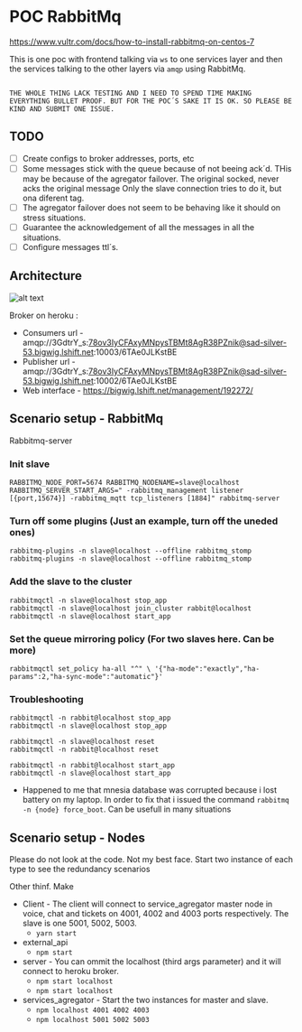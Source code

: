 # POC RabbitMq

https://www.vultr.com/docs/how-to-install-rabbitmq-on-centos-7


This is one poc with frontend talking via `ws` to one services layer and then the services talking to the other layers via `amqp` using RabbitMq.

```

THE WHOLE THING LACK TESTING AND I NEED TO SPEND TIME MAKING EVERYTHING BULLET PROOF. BUT FOR THE POC´S SAKE IT IS OK. SO PLEASE BE KIND AND SUBMIT ONE ISSUE.

```

## TODO
- [ ] Create configs to broker addresses, ports, etc
- [ ] Some messages stick with the queue because of not beeing ack´d. THis may be because of the agregator failover. The original socked, never acks the original message Only the slave connection tries to do it, but ona diferent tag. 
- [ ] The agregator failover does not seem to be behaving like it should on stress situations.
- [ ] Guarantee the acknowledgement of all the messages in all the situations.
- [ ] Configure messages ttl´s.

## Architecture

![alt text](RabbitMqPOC.png "Architecture")

Broker on heroku : 
- Consumers url - amqp://3GdtrY_s:78ov3IyCFAxyMNpysTBMt8AgR38PZnik@sad-silver-53.bigwig.lshift.net:10003/6TAe0JLKstBE
- Publisher url - amqp://3GdtrY_s:78ov3IyCFAxyMNpysTBMt8AgR38PZnik@sad-silver-53.bigwig.lshift.net:10002/6TAe0JLKstBE
- Web interface - https://bigwig.lshift.net/management/192272/

## Scenario setup - RabbitMq
Rabbitmq-server

### Init slave
``` 
RABBITMQ_NODE_PORT=5674 RABBITMQ_NODENAME=slave@localhost RABBITMQ_SERVER_START_ARGS=" -rabbitmq_management listener [{port,15674}] -rabbitmq_mqtt tcp_listeners [1884]" rabbitmq-server
```

### Turn off some plugins (Just an example, turn off the uneded ones)
```
rabbitmq-plugins -n slave@localhost --offline rabbitmq_stomp
rabbitmq-plugins -n slave@localhost --offline rabbitmq_stomp
```

### Add the slave to the cluster
```
rabbitmqctl -n slave@localhost stop_app
rabbitmqctl -n slave@localhost join_cluster rabbit@localhost
rabbitmqctl -n slave@localhost start_app
```
### Set the queue mirroring policy (For two slaves here. Can be more)
```
rabbitmqctl set_policy ha-all "^" \ '{"ha-mode":"exactly","ha-params":2,"ha-sync-mode":"automatic"}'
```

### Troubleshooting
```
rabbitmqctl -n rabbit@localhost stop_app
rabbitmqctl -n slave@localhost stop_app

rabbitmqctl -n slave@localhost reset
rabbitmqctl -n rabbit@localhost reset

rabbitmqctl -n rabbit@localhost start_app
rabbitmqctl -n slave@localhost start_app
```
- Happened to me that mnesia database was corrupted because i lost battery on my laptop. In order to fix that i issued the command `rabbitmq -n {node} force_boot`. Can be usefull in many situations

## Scenario setup - Nodes
Please do not look at the code. Not my best face. Start two instance of each type to see the redundancy scenarios

Other thinf. Make 

- Client - The client will connect to service_agregator master node in voice, chat and tickets on 4001, 4002 and 4003 ports respectively. The slave is one 5001, 5002, 5003.
    - `yarn start`
- external_api
    - `npm start`
- server - You can ommit the localhost (third args parameter) and it will connect to heroku broker. 
    - `npm start localhost`        
    - `npm start localhost`        
- services_agregator - Start the two instances for master and slave.
    - `npm localhost 4001 4002 4003`
    - `npm localhost 5001 5002 5003`
